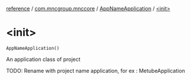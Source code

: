 [reference](../../index.md) / [com.mncgroup.mnccore](../index.md) / [AppNameApplication](index.md) / [&lt;init&gt;](./-init-.md)

# &lt;init&gt;

`AppNameApplication()`

An application class of project

TODO: Rename with project name application, for ex : MetubeApplication


